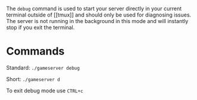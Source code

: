 The `debug` command is used to start your server directly in your current terminal outside of [[tmux]] and should only be used for diagnosing issues. The server is not running in the background in this mode and will instantly stop if you exit the terminal.

# Commands
Standard: `./gameserver debug`

Short: `./gameserver d`

To exit debug mode use ```CTRL+c```